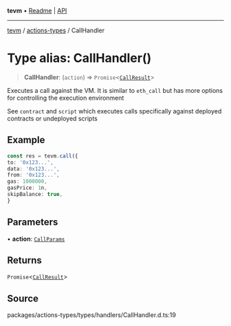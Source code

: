 **tevm** • [Readme](../../README.md) \| [API](../../modules.md)

***

[tevm](../../README.md) / [actions-types](../README.md) / CallHandler

# Type alias: CallHandler()

> **CallHandler**: (`action`) => `Promise`\<[`CallResult`](../../index/type-aliases/CallResult.md)\>

Executes a call against the VM. It is similar to `eth_call` but has more
options for controlling the execution environment

See `contract` and `script` which executes calls specifically against deployed contracts
or undeployed scripts

## Example

```ts
const res = tevm.call({
to: '0x123...',
data: '0x123...',
from: '0x123...',
gas: 1000000,
gasPrice: 1n,
skipBalance: true,
}
```

## Parameters

• **action**: [`CallParams`](../../index/type-aliases/CallParams.md)

## Returns

`Promise`\<[`CallResult`](../../index/type-aliases/CallResult.md)\>

## Source

packages/actions-types/types/handlers/CallHandler.d.ts:19
